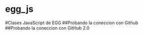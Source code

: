 # egg_js

#Clases JavaScript de EGG
##Probando la coneccion con Github
##Probando la coneccion con GitHub 2.0

